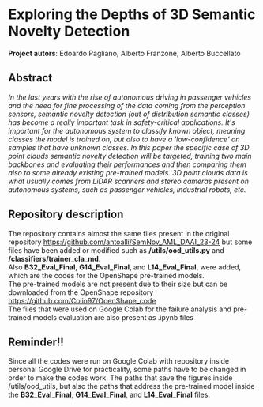 # Exploring the Depths of 3D Semantic Novelty Detection

**Project autors**: Edoardo Pagliano, Alberto Franzone, Alberto Buccellato

## Abstract 
_In the last years with the rise of autonomous driving in passenger vehicles and the need for fine processing of the 
data coming from the perception sensors, semantic novelty detection (out of distribution semantic classes) has become a really 
important task in safety-critical applications. It's important for the autonomous system to classify known object, meaning classes 
the model is trained on, but also to have a 'low-confidence' on samples that have unknown classes. In this paper the specific case of 
3D point clouds semantic novelty detection will be targeted, training two main backbones and evaluating their performances and then comparing 
them also to some already existing pre-trained models. 3D point clouds data is what usually comes from LiDAR scanners and stereo cameras present 
on autonomous systems, such as passenger vehicles, industrial robots, etc._

## Repository description

The repository contains almost the same files present in the original repository https://github.com/antoalli/SemNov_AML_DAAI_23-24 but some files have been added or 
modified such as **/utils/ood_utils.py** and **/classifiers/trainer_cla_md**.<br> 
Also **B32_Eval_Final**, **G14_Eval_Final**, and **L14_Eval_Final**, were added, which are the codes for the OpenShape pre-trained models. <br>
The pre-trained models are not present due to their size but can be downloaded from the OpenShape repository https://github.com/Colin97/OpenShape_code <br>
The files that were used on Google Colab for the failure analysis and pre-trained models evaluation are also present as .ipynb files

## Reminder!!

Since all the codes were run on Google Colab with repository inside personal Google Drive for practicality, some paths have to be changed in order to make the codes work. The paths that save the figures inside /utils/ood_utils, but also the paths that address the pre-trained model inside the **B32_Eval_Final**, **G14_Eval_Final**, and **L14_Eval_Final** files.


